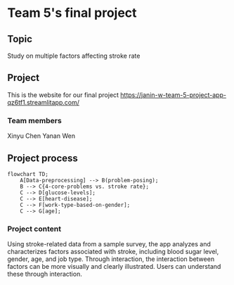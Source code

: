 # Team 5's final project 

## Topic
Study on multiple factors affecting stroke rate

## Project
 This is the website for our final project
 https://janin-w-team-5-project-app-qz6tf1.streamlitapp.com/

### Team members
 Xinyu Chen   Yanan Wen

## Project process
```mermaid
flowchart TD;
    A[Data-preprocessing] --> B(problem-posing);
    B --> C{4-core-problems vs. stroke rate};
    C --> D[glucose-levels];
    C --> E[heart-disease];
    C --> F[work-type-based-on-gender];
    C --> G[age];
```


### Project content
Using stroke-related data from a sample survey, the app analyzes and characterizes factors associated with stroke, including blood sugar level, gender, age, and job type. Through interaction, the interaction between factors can be more visually and clearly illustrated. Users can understand these through interaction.